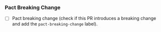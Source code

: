 ### Pact Breaking Change

- [ ] Pact breaking change (check if this PR introduces a breaking change and add the `pact-breaking-change` label).
